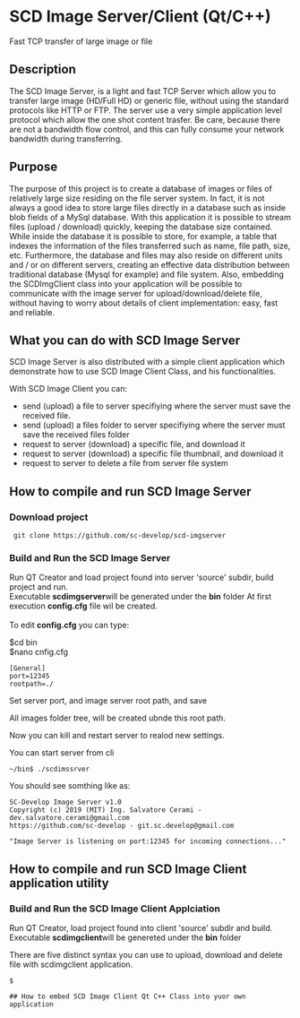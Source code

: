 # SCD Image Server/Client (Qt/C++)
Fast TCP transfer of large image or file

## Description
The SCD Image Server, is a light and fast TCP Server which allow you to transfer large image (HD/Full HD)
or generic file, without using the standard protocols like HTTP or FTP.
The server use a very simple application level protocol which allow the one shot content trasfer.
Be care, because there are not a bandwidth flow control, and this can fully consume your network bandwidth during transferring.

## Purpose

The purpose of this project is to create a database of images or files of relatively large size residing on the file
server system.
In fact, it is not always a good idea to store large files directly in a database such as inside
blob fields of a MySql database. With this application it is possible to stream files (upload / download) quickly,
keeping the database size contained. While inside the database it is possible to store, for example, a table that indexes the information of the files transferred such as name, file path, size, etc.
Furthermore, the database and files may also reside on different units and / or on different servers, creating an effective
data distribution between traditional database (Mysql for example) and file system.
Also, embedding the SCDImgClient class into your application will be possible to communicate  with the image server for upload/download/delete file, without having to worry about details of client implementation: easy, fast and reliable.

## What you can do with SCD Image Server

SCD Image Server is  also distributed with a simple client application which demonstrate how to use SCD Image Client Class, and his functionalities.

With SCD Image Client you can:

- send (upload) a file to server specifiying where the server must save the received file.
- send (upload) a files folder to server specifiying where the server must save the received files folder
- request to server (download) a specific file, and download it
- request to server (download) a specific file thumbnail, and download it
- request to server to delete a file from server file system

## How to compile and run SCD Image Server
### Download project

``` git clone https://github.com/sc-develop/scd-imgserver```

### Build and Run the SCD Image Server

Run QT Creator and load project found into server 'source' subdir, build project and run.<br>
Executable <b>scdimgserver</b>will be generated under the <b>bin</b> folder
At first execution <b>config.cfg</b> file wil be created.<br><br>
To edit <b>config.cfg</b> you can type:

$cd bin<br>
$nano cnfig.cfg
```
[General]
port=12345
rootpath=./
```
Set server port, and image server root path, and save

All images folder tree, will be created ubnde this root path.

Now you can kill and restart server to realod new settings.

You can start server from cli

```
~/bin$ ./scdimssrver
```
You should see somthing like as:
```
SC-Develop Image Server v1.0
Copyright (c) 2019 (MIT) Ing. Salvatore Cerami - dev.salvatore.cerami@gmail.com
https://github.com/sc-develop - git.sc.develop@gmail.com

"Image Server is listening on port:12345 for incoming connections..."

```
## How to compile and run SCD Image Client application utility

### Build and Run the SCD Image Client Applciation

Run QT Creator, load project found into client 'source' subdir and build.
Executable <b>scdimgclient</b>will be genereted under the <b>bin</b> folder

There are five distinct syntax you can use to upload, download and delete file with scdimgclient application.

```
$

## How to embed SCD Image Client Qt C++ Class into yuor own application
